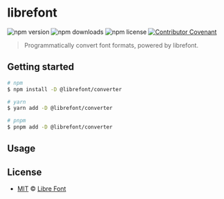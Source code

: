 # librefont

![npm version](https://img.shields.io/npm/v/@librefont/converter)
![npm downloads](https://img.shields.io/npm/dw/@librefont/converter)
![npm license](https://img.shields.io/npm/l/@librefont/converter)
[![Contributor Covenant](https://img.shields.io/badge/Contributor%20Covenant-2.1-4baaaa.svg)](https://www.contributor-covenant.org/version/2/1/code_of_conduct/)

> Programmatically convert font formats, powered by librefont.

## Getting started

```bash
# npm
$ npm install -D @librefont/converter

# yarn
$ yarn add -D @librefont/converter

# pnpm
$ pnpm add -D @librefont/converter
```

## Usage

## License

- [MIT](LICENSE) &copy; [Libre Font](https://www.librefont.com/)
